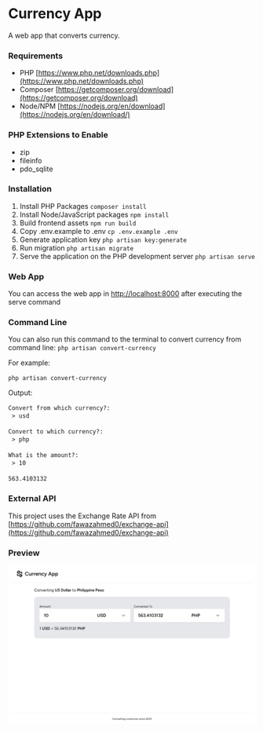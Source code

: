 # Currency App

A web app that converts currency.

### Requirements

-   PHP [https://www.php.net/downloads.php](https://www.php.net/downloads.php)
-   Composer [https://getcomposer.org/download](https://getcomposer.org/download)
-   Node/NPM [https://nodejs.org/en/download](https://nodejs.org/en/download/)

### PHP Extensions to Enable

-   zip
-   fileinfo
-   pdo_sqlite

### Installation

1. Install PHP Packages `composer install`
1. Install Node/JavaScript packages `npm install`
1. Build frontend assets `npm run build`
1. Copy .env.example to .env `cp .env.example .env`
1. Generate application key `php artisan key:generate`
1. Run migration `php artisan migrate`
1. Serve the application on the PHP development server `php artisan serve`

### Web App

You can access the web app in [http://localhost:8000](http://localhost:8000) after executing the serve command

### Command Line

You can also run this command to the terminal to convert currency from command line:
`php artisan convert-currency`

For example:

```
php artisan convert-currency
```

Output:

```
Convert from which currency?:
 > usd

Convert to which currency?:
 > php

What is the amount?:
 > 10

563.4103132
```

### External API

This project uses the Exchange Rate API from [https://github.com/fawazahmed0/exchange-api](https://github.com/fawazahmed0/exchange-api)

### Preview

![Preview](public/preview.png 'Landing Page')
